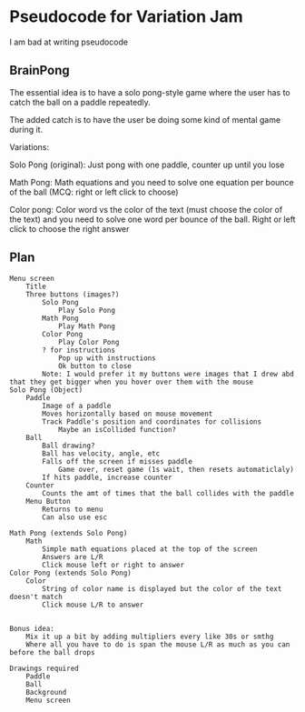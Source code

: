 # Pseudocode for Variation Jam

I am bad at writing pseudocode

## BrainPong

The essential idea is to have a solo pong-style game where the user has to catch the ball on a paddle repeatedly.

The added catch is to have the user be doing some kind of mental game during it.

Variations:

Solo Pong (original): Just pong with one paddle, counter up until you lose

Math Pong: Math equations and you need to solve one equation per bounce of the ball (MCQ: right or left click to choose)

Color pong: Color word vs the color of the text (must choose the color of the text) and you need to solve one word per
bounce of the ball. Right or left click to choose the right answer

## Plan

```
Menu screen
    Title
    Three buttons (images?)
        Solo Pong
            Play Solo Pong 
        Math Pong
            Play Math Pong 
        Color Pong 
            Play Color Pong 
        ? for instructions 
            Pop up with instructions 
            Ok button to close 
        Note: I would prefer it my buttons were images that I drew abd that they get bigger when you hover over them with the mouse 
Solo Pong (Object)  
    Paddle 
        Image of a paddle 
        Moves horizontally based on mouse movement 
        Track Paddle's position and coordinates for collisions 
            Maybe an isCollided function? 
    Ball
        Ball drawing?
        Ball has velocity, angle, etc
        Falls off the screen if misses paddle
            Game over, reset game (1s wait, then resets automaticlaly)
        If hits paddle, increase counter  
    Counter 
        Counts the amt of times that the ball collides with the paddle 
    Menu Button 
        Returns to menu 
        Can also use esc 

Math Pong (extends Solo Pong) 
    Math 
        Simple math equations placed at the top of the screen 
        Answers are L/R 
        Click mouse left or right to answer 
Color Pong (extends Solo Pong) 
    Color  
        String of color name is displayed but the color of the text doesn't match 
        Click mouse L/R to answer 
        

Bonus idea: 
    Mix it up a bit by adding multipliers every like 30s or smthg 
    Where all you have to do is span the mouse L/R as much as you can before the ball drops 
    
Drawings required
    Paddle
    Ball
    Background
    Menu screen
    
    
